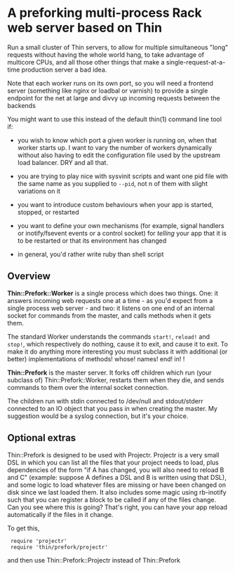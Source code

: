 # A preforking multi-process Rack web server based on Thin

Run a small cluster of Thin servers, to allow for multiple
simultaneous "long" requests without having the whole world hang, to
take advantage of multicore CPUs, and all those other things that make
a single-request-at-a-time production server a bad idea.

Note that each worker runs on its own port, so you will need a
frontend server (something like nginx or loadbal or varnish) to
provide a single endpoint for the net at large and divvy up incoming
requests between the backends

You might want to use this instead of the default thin(1) command line
tool if:

* you wish to know which port a given worker is running on, when that
  worker starts up.  I want to vary the number of workers dynamically
  without also having to edit the configuration file used by the
  upstream load balancer.  DRY and all that.

* you are trying to play nice with sysvinit scripts and want one pid
  file with the same name as you supplied to `--pid`, not n of them
  with slight variations on it

* you want to introduce custom behaviours when your app is started,
  stopped, or restarted

* you want to define your own mechanisms (for example, signal handlers
  or inotify/fsevent events or a control socket) for *telling* your
  app that it is to be restarted or that its environment has changed

* in general, you'd rather write ruby than shell script 

## Overview

**Thin::Prefork::Worker** is a single process which does two things.  One:
it answers incoming web requests one at a time - as you'd expect from
a single process web server - and two: it listens on one end of an
internal socket for commands from the master, and calls methods when
it gets them. 

The standard Worker understands the commands `start!`, `reload!` and
`stop!`, which respectively do nothing, cause it to exit, and cause it
to exit.  To make it do anything more interesting you must subclass it
with additional (or better) implementations of methods! whose! names!
end! in! !

**Thin::Prefork** is the master server.  It forks off children which run
(your subclass of) Thin::Prefork::Worker, restarts them when they die,
and sends commands to them over the internal socket connection.

The children run with stdin connected to /dev/null and stdout/stderr
connected to an IO object that you pass in when creating the master.
My suggestion would be a syslog connection, but it's your choice.


## Optional extras

Thin::Prefork is designed to be used with Projectr.  Projectr is a
very small DSL in which you can list all the files that your project
needs to load, plus dependencies of the form "if A has changed, you
will also need to reload B and C" (example: suppose A defines a DSL
and B is written using that DSL), and some logic to load whatever
files are missing or have been changed on disk since we last loaded
them.  It also includes some magic using rb-inotify such that you can
register a block to be called if any of the files change.  Can you see
where this is going?  That's right, you can have your app reload
automatically if the files in it change.

To get this, 

     require 'projectr'
     require 'thin/prefork/projectr'

and then use Thin::Prefork::Projectr instead of Thin::Prefork
